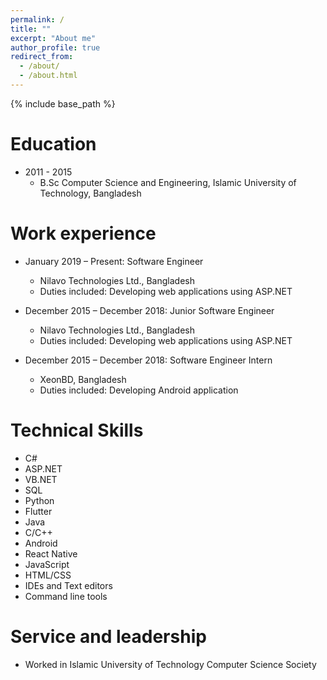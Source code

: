 ```yaml
---
permalink: /
title: ""
excerpt: "About me"
author_profile: true
redirect_from: 
  - /about/
  - /about.html
---
```

{% include base_path %}

Education
======
* 2011 - 2015
  * B.Sc Computer Science and Engineering, Islamic University of Technology, Bangladesh

Work experience
======
* January 2019 – Present: Software Engineer
  * Nilavo Technologies Ltd., Bangladesh
  * Duties included: Developing web applications using ASP.NET

* December 2015 – December 2018: Junior Software Engineer
  * Nilavo Technologies Ltd., Bangladesh
  * Duties included: Developing web applications using ASP.NET

* December 2015 – December 2018: Software Engineer Intern
  * XeonBD, Bangladesh
  * Duties included: Developing  Android application  
  
  
Technical Skills
======
* C#
* ASP.NET
* VB.NET
* SQL
* Python
* Flutter
* Java
* C/C++
* Android
* React Native
* JavaScript
* HTML/CSS
* IDEs and Text editors
* Command line tools

    
Service and leadership
======
* Worked in Islamic University of Technology Computer Science Society
